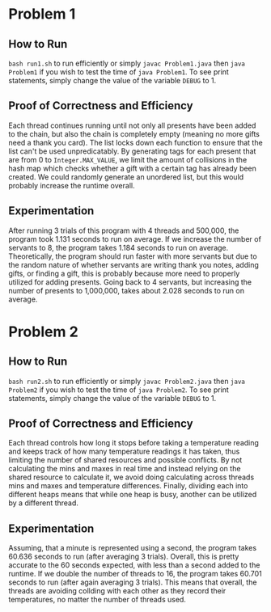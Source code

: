 # Problem 1

## How to Run

`bash run1.sh` to run efficiently or simply `javac Problem1.java` then `java Problem1` if you wish to test the time of `java Problem1`. To see print statements, simply change the value of the variable `DEBUG` to 1.

## Proof of Correctness and Efficiency

Each thread continues running until not only all presents have been added to the chain, but also the chain is completely empty (meaning no more gifts need a thank you card). The list locks down each function to ensure that the list can't be used unpredicatably. By generating tags for each present that are from 0 to `Integer.MAX_VALUE`, we limit the amount of collisions in the hash map which checks whether a gift with a certain tag has already been created. We could randomly generate an unordered list, but this would probably increase the runtime overall.

## Experimentation

After running 3 trials of this program with 4 threads and 500,000, the program took 1.131 seconds to run on average. If we increase the number of servants to 8, the program takes 1.184 seconds to run on average. Theoretically, the program should run faster with more servants but due to the random nature of whether servants are writing thank you notes, adding gifts, or finding a gift, this is probably because more need to properly utilized for adding presents. Going back to 4 servants, but increasing the number of presents to 1,000,000, takes about 2.028 seconds to run on average.

# Problem 2

## How to Run

`bash run2.sh` to run efficiently or simply `javac Problem2.java` then `java Problem2` if you wish to test the time of `java Problem2`. To see print statements, simply change the value of the variable `DEBUG` to 1.

## Proof of Correctness and Efficiency

Each thread controls how long it stops before taking a temperature reading and keeps track of how many temperature readings it has taken, thus limiting the number of shared resources and possible conflicts. By not calculating the mins and maxes in real time and instead relying on the shared resource to calculate it, we avoid doing calculating across threads mins and maxes and temperature differences. Finally, dividing each into different heaps means that while one heap is busy, another can be utilized by a different thread.

## Experimentation

Assuming, that a minute is represented using a second, the program takes 60.636 seconds to run (after averaging 3 trials). Overall, this is pretty accurate to the 60 seconds expected, with less than a second added to the runtime. If we double the number of threads to 16, the program takes 60.701 seconds to run (after again averaging 3 trials). This means that overall, the threads are avoiding collding with each other as they record their temperatures, no matter the number of threads used.
